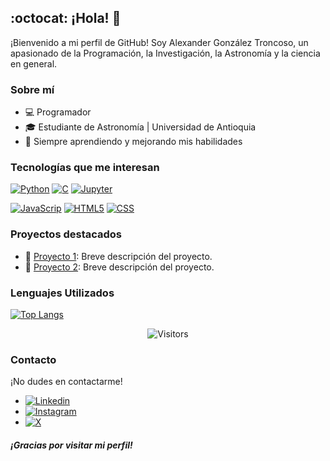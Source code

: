 
<!--
**AlexGTroncoso/AlexGTroncoso** is a ✨ _special_ ✨ repository because its `README.md` (this file) appears on your GitHub profile.

Here are some ideas to get you started:

- 🔭 I’m currently working on ...
- 🌱 I’m currently learning ...
- 👯 I’m looking to collaborate on ...
- 🤔 I’m looking for help with ...
- 💬 Ask me about ...
- 📫 How to reach me: ...
- 😄 Pronouns: ...
- ⚡ Fun fact: ...
-->


##  :octocat: ¡Hola! 👋



¡Bienvenido a mi perfil de GitHub! Soy Alexander González Troncoso, un apasionado de la Programación, la Investigación, la Astronomía y la ciencia en general.

### Sobre mí

- 💻 Programador
- 🎓 Estudiante de Astronomía | Universidad de Antioquia
- 🌱 Siempre aprendiendo y mejorando mis habilidades

### Tecnologías que me interesan


[![Python](https://img.shields.io/badge/-Python-%23FFFFFF?style=flat&logo=python)]()
[![C](https://img.shields.io/badge/-C-%23FFFFFF?style=flat&logo=c)]()
[![Jupyter](https://img.shields.io/badge/-Jupyter-%23FFFFFF?style=flat&logo=Jupyter)]()

[![JavaScrip](https://img.shields.io/badge/-JavaScrip-%23FFFFFF?style=flat&logo=javascript)]()
[![HTML5](https://img.shields.io/badge/-HTML5-%23FFFFFF?style=flat&logo=HTML5)]()
[![CSS](https://img.shields.io/badge/-CSS3-%23FFFFFF?style=flat&logo=CSS3&logoColor=%231572B6)]()



### Proyectos destacados

- 📂 [Proyecto 1](enlace-al-proyecto-1): Breve descripción del proyecto.
- 📂 [Proyecto 2](enlace-al-proyecto-2): Breve descripción del proyecto.

### Lenguajes Utilizados

[![Top Langs](https://github-readme-stats.vercel.app/api/top-langs/?username=AlexGTroncoso&hide=html&layout=compact&theme=dracula)](https://github.com/ahmedbesbes/github-readme-stats)

<p align=center>                           

  <img align=center  src="https://visitor-badge.laobi.icu/badge?page_id=AlexGTroncoso.AlexGTroncoso" alt="Visitors">                

</p>

### Contacto

¡No dudes en contactarme!

- [![Linkedin](https://img.shields.io/badge/-LinkedIn-%230A66C2?style=flat&logo=linkedin)](https://www.linkedin.com/in/alexander-gonz%C3%A1lez-troncoso-5b6253281/)
- [![Instagram](https://img.shields.io/badge/-Instagram-%23E4405F?style=flat&logo=Instagram&logoColor=%23FFFFFF)](https://www.instagram.com/alexandert_07/)
- [![X](https://img.shields.io/badge/-Twitter-%23000000?style=flat&logo=x&logoColor=%23FFFFFF)]()


##### ¡Gracias por visitar mi perfil!
